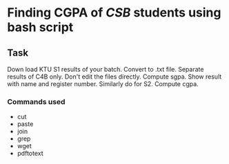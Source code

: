 # Finding CGPA of *CSB* students using bash script

## Task
  Down load KTU S1 results of your batch.
  Convert to .txt file.
  Separate results of C4B only.
  Don't edit the files directly.
  Compute sgpa.
  Show result with name and register number.
  Similarly do for S2.
  Compute cgpa.


### Commands used
- cut
- paste
- join
- grep
- wget
- pdftotext 

